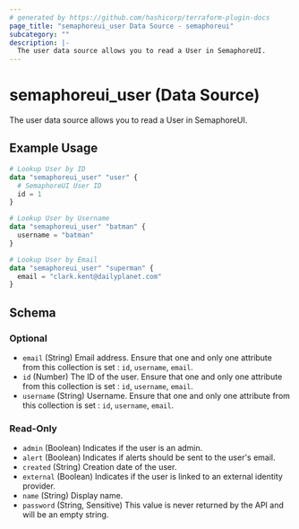 ```yaml
---
# generated by https://github.com/hashicorp/terraform-plugin-docs
page_title: "semaphoreui_user Data Source - semaphoreui"
subcategory: ""
description: |-
  The user data source allows you to read a User in SemaphoreUI.
---
```


# semaphoreui_user (Data Source)

The user data source allows you to read a User in SemaphoreUI.

## Example Usage

```terraform
# Lookup User by ID
data "semaphoreui_user" "user" {
  # SemaphoreUI User ID
  id = 1
}

# Lookup User by Username
data "semaphoreui_user" "batman" {
  username = "batman"
}

# Lookup User by Email
data "semaphoreui_user" "superman" {
  email = "clark.kent@dailyplanet.com"
}
```

<!-- schema generated by tfplugindocs -->
## Schema

### Optional

- `email` (String) Email address. Ensure that one and only one attribute from this collection is set : `id`, `username`, `email`.
- `id` (Number) The ID of the user. Ensure that one and only one attribute from this collection is set : `id`, `username`, `email`.
- `username` (String) Username. Ensure that one and only one attribute from this collection is set : `id`, `username`, `email`.

### Read-Only

- `admin` (Boolean) Indicates if the user is an admin.
- `alert` (Boolean) Indicates if alerts should be sent to the user's email.
- `created` (String) Creation date of the user.
- `external` (Boolean) Indicates if the user is linked to an external identity provider.
- `name` (String) Display name.
- `password` (String, Sensitive) This value is never returned by the API and will be an empty string.

